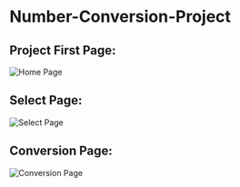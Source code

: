 # Number-Conversion-Project

## Project First Page:

![Home Page](https://user-images.githubusercontent.com/49224753/156887979-ccb4d4c0-cd5e-4ab0-a040-72826fbb9fb0.png)


## Select Page: 

![Select Page](https://user-images.githubusercontent.com/49224753/156888013-de7f78ec-b552-4ad5-9e7a-63b4cd91d42a.png)


## Conversion Page: 

![Conversion Page](https://user-images.githubusercontent.com/49224753/156888044-3f90af22-c3ce-4706-9a13-e18f25439632.png)

